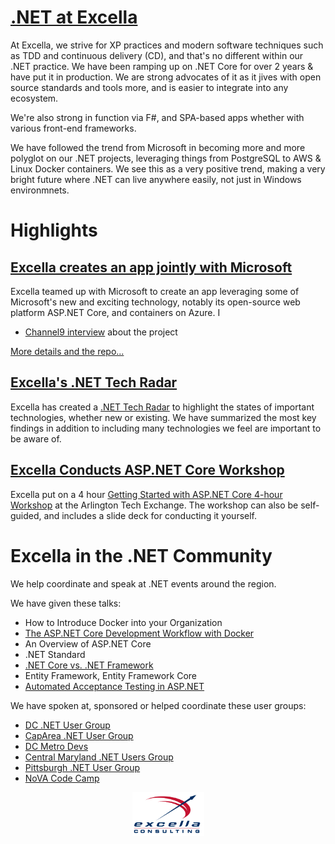 # [.NET at Excella](https://www.excella.com/services/software-development)

At Excella, we strive for XP practices and modern software techniques such as TDD and continuous delivery (CD), and that's no different within our .NET practice. We have been ramping up on .NET Core for over 2 years & have put it in production. We are strong advocates of it as it jives with open source standards and tools more, and is easier to integrate into any ecosystem.

We're also strong in function via F#, and SPA-based apps whether with various front-end frameworks.

We have followed the trend from Microsoft in becoming more and more polyglot on our .NET projects, leveraging things from PostgreSQL to AWS & Linux Docker containers. We see this as a very positive trend, making a very bright future where .NET can live anywhere easily, not just in Windows environmnets.

# Highlights

## [Excella creates an app jointly with Microsoft](skillustrator.md)

Excella teamed up with Microsoft to create an app leveraging some of Microsoft's new and exciting technology, notably its open-source web platform ASP.NET Core, and containers on Azure. I

* [Channel9 interview](https://channel9.msdn.com/Blogs/DevRadio/DR1745) about the project

[More details and the repo...](skillustrator.md)

## [Excella's .NET Tech Radar](https://pages.excellalabs.com/dotnet-radar)

Excella has created a [.NET Tech Radar](https://pages.excellalabs.com/dotnet-radar) to highlight the states of important technologies, whether new or existing. We have summarized the most key findings in addition to including many technologies we feel are important to be aware of.

## [Excella Conducts ASP.NET Core Workshop](https://github.com/excellalabs/aspnetcore-workshop-kit)

Excella put on a 4 hour [Getting Started with ASP.NET Core 4-hour Workshop](https://github.com/excellalabs/aspnetcore-workshop-kit) at the Arlington Tech Exchange. The workshop can also be self-guided, and includes a slide deck for conducting it yourself.

# Excella in the .NET Community

We help coordinate and speak at .NET events around the region. 

We have given these talks:

* How to Introduce Docker into your Organization
* [The ASP.NET Core Development Workflow with Docker](https://www.slideshare.net/wynvandevanter/aspnet-core-developer-workflow-with-docker)
* An Overview of ASP.NET Core
* .NET Standard
* [.NET Core vs. .NET Framework](https://www.slideshare.net/wynvandevanter/net-core-10-vs-net-framework)
* Entity Framework, Entity Framework Core
* [Automated Acceptance Testing in ASP.NET](https://www.slideshare.net/wynvandevanter/automated-acceptance-tests-in-net)

We have spoken at, sponsored or helped coordinate these user groups:

* [DC .NET User Group](https://www.meetup.com/dotnetdc/?_cookie-check=UP9PLcSVg8iV0T6l)
* [CapArea .NET User Group](https://www.meetup.com/CapArea-Net/)
* [DC Metro Devs](https://www.meetup.com/DC-MS-Devs/)
* [Central Maryland .NET Users Group](http://www.cmap-online.org/)
* [Pittsburgh .NET User Group](https://www.meetup.com/pghdotnet/)
* [NoVA Code Camp](http://novacodecamp.org/)

<p style="text-align:center"><a href="https://excella.com"><img style="width:115px" src="images/Excella_Logo_Color.png" alt="Excella" /></a></p>